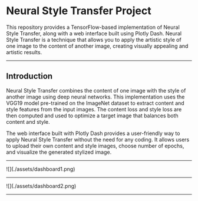 # Neural Style Transfer Project

This repository provides a TensorFlow-based implementation of Neural Style Transfer, along with a web interface built using Plotly Dash. Neural Style Transfer is a technique that allows you to apply the artistic style of one image to the content of another image, creating visually appealing and artistic results.
<hr>

## Introduction
Neural Style Transfer combines the content of one image with the style of another image using deep neural networks. This implementation uses the VGG19 model pre-trained on the ImageNet dataset to extract content and style features from the input images. The content loss and style loss are then computed and used to optimize a target image that balances both content and style.

The web interface built with Plotly Dash provides a user-friendly way to apply Neural Style Transfer without the need for any coding. It allows users to upload their own content and style images, choose number of epochs, and visualize the generated stylized image.

<hr>
![](./assets/dashboard1.png)
<hr>
![](./assets/dashboard2.png)
<hr>
